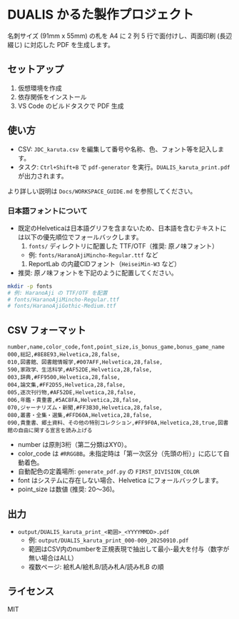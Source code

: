 # DUALIS かるた製作プロジェクト

名刺サイズ (91mm x 55mm) の札を A4 に 2 列 5 行で面付けし、両面印刷 (長辺綴じ) に対応した PDF を生成します。

## セットアップ

1. 仮想環境を作成
2. 依存関係をインストール
3. VS Code のビルドタスクで PDF 生成

## 使い方

- CSV: `JDC_karuta.csv` を編集して番号や名称、色、フォント等を記入します。
- タスク: `Ctrl+Shift+B` で `pdf-generator` を実行。`DUALIS_karuta_print.pdf` が出力されます。

より詳しい説明は `Docs/WORKSPACE_GUIDE.md` を参照してください。

### 日本語フォントについて

- 既定のHelveticaは日本語グリフを含まないため、日本語を含むテキストには以下の優先順位でフォールバックします。
  1. `fonts/` ディレクトリに配置した TTF/OTF（推奨: 原ノ味フォント）
  - 例: `fonts/HaranoAjiMincho-Regular.ttf` など
  1. ReportLab の内蔵CIDフォント（`HeiseiMin-W3` など）
- 推奨: 原ノ味フォントを下記のように配置してください。

```bash
mkdir -p fonts
# 例: HaranoAji の TTF/OTF を配置
# fonts/HaranoAjiMincho-Regular.ttf
# fonts/HaranoAjiGothic-Medium.ttf
```

## CSV フォーマット

```csv
number,name,color_code,font,point_size,is_bonus_game,bonus_game_name
000,総記,#8E8E93,Helvetica,28,false,
010,図書館、図書館情報学,#007AFF,Helvetica,28,false,
590,家政学、生活科学,#AF52DE,Helvetica,28,false,
003,辞典,#FF9500,Helvetica,28,false,
004,論文集,#FF2D55,Helvetica,28,false,
005,逐次刊行物,#AF52DE,Helvetica,28,false,
006,年鑑・貴重書,#5AC8FA,Helvetica,28,false,
070,ジャーナリズム・新聞,#FF3B30,Helvetica,28,false,
080,叢書・全集・選集,#FFD60A,Helvetica,28,false,
090,貴重書、郷土資料、その他の特別コレクション,#FF9F0A,Helvetica,28,true,図書館の自由に関する宣言を読み上げる
```

- number は原則3桁（第二分類はXY0）。
- color_code は `#RRGGBB`。未指定時は「第一次区分（先頭の桁）」に応じて自動着色。
- 自動配色の定義場所: `generate_pdf.py` の `FIRST_DIVISION_COLOR`
- font はシステムに存在しない場合、Helvetica にフォールバックします。
- point_size は数値 (推奨: 20〜36)。

## 出力

- `output/DUALIS_karuta_print_<範囲>_<YYYYMMDD>.pdf`
  - 例: `output/DUALIS_karuta_print_000-009_20250910.pdf`
  - 範囲はCSV内のnumberを正規表現で抽出して最小-最大を付与（数字が無い場合はALL）
  - 複数ページ: 絵札A/絵札B/読み札A/読み札B の順

## ライセンス

MIT
